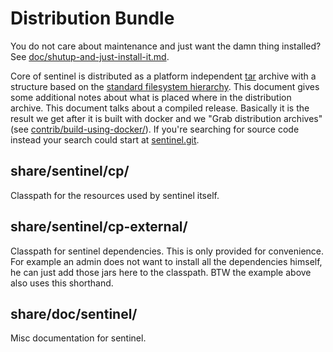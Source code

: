 
Distribution Bundle
===================

You do not care about maintenance and just want the damn thing installed? See
[doc/shutup-and-just-install-it.md][L_INSTALL_DIRTY].

Core of sentinel is distributed as a platform independent [tar][L_TAR] archive
with a structure based on the [standard filesystem hierarchy][L_HIER]. This
document gives some additional notes about what is placed where in the
distribution archive. This document talks about a compiled release. Basically
it is the result we get after it is built with docker and we "Grab distribution
archives" (see [contrib/build-using-docker/][L_BUILD]). If you're searching for
source code instead your search could start at [sentinel.git][L_REPOLINK].


## share/sentinel/cp/

Classpath for the resources used by sentinel itself.


## share/sentinel/cp-external/

Classpath for sentinel dependencies. This is only provided for convenience. For
example an admin does not want to install all the dependencies himself, he can
just add those jars here to the classpath. BTW the example above also uses this
shorthand.


## share/doc/sentinel/

Misc documentation for sentinel.



[L_BUILD]: https://github.com/hiddenalpha/sentinel/blob/master/contrib/build-using-docker/README.md
[L_HIER]: https://www.man7.org/linux/man-pages/man7/hier.7.html
[L_INSTALL_DIRTY]: https://github.com/hiddenalpha/sentinel/blob/wip-InstallHintInReadme/doc/shut-up-and-just-install-it.md
[L_RELEASE]: https://github.com/hiddenalpha/sentinel/releases
[L_REPOLINK]: https://github.com/hiddenalpha/sentinel.git
[L_TAR]: https://en.wikipedia.org/wiki/Tar_%28file_format%29


